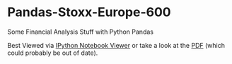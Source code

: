 Pandas-Stoxx-Europe-600
=======================

Some Financial Analysis Stuff with Python Pandas

Best Viewed via [IPython Notebook Viewer](http://nbviewer.ipython.org/github/balzer82/Pandas-Stoxx-Europe-600/blob/master/analyseFXXP.EX.ipynb) or take a look at the [PDF](https://github.com/balzer82/Pandas-Stoxx-Europe-600/blob/master/analyseFXXP.EX.pdf?raw=true) (which could probably be out of date).
